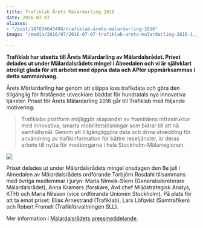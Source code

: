 ```yaml
---
title: Trafiklab Årets Mälardarling 2016
date: 2016-07-07
aliases:
- "/post/147034645498/trafiklab-årets-mälardarling-2016"
image: "/media/2016/07/2016-07-07-trafiklab-arets-malardarling-2016-1.jpg"

---
```

**Trafiklab har utsetts till Årets Mälardarling av Mälardalsrådet. Priset delades ut under Mälardalsrådets mingel i Almedalen och vi är självklart otroligt glada för att arbetet med öppna data och APIer uppmärksammas i detta sammanhang.**

Årets Märlardarling har genom att släppa loss trafikdata och göra den tillgänglig för fristående utvecklare bäddat för hundratals nya innovativa tjänster. Priset för Årets Mälardarling 2016 går till Trafiklab med följande motivering:

> Trafiklabs plattform möjliggör skapandet av framtidens infrastruktur med innovativa, smarta mobilitetslösningar som bidrar till att nå samhällsmål. Genom att tillgängliggöra data och driva utveckling för användning av trafikinformation för bättre resetjänster, är deras arbete till nytta för medborgarna i hela Stockholm-Mälarregionen.

![](/media/2016/07/2016-07-07-trafiklab-arets-malardarling-2016-1.jpg)

Priset delades ut under Mälardalsrådets mingel onsdagen den 6e juli i Almedalen av Mälardalsrådets ordförande Torbjörn Rosdahl tillsammans med övriga medlemmar i juryn: Maria Nimvik-Stern (Generalsekreterare Mälardalsrådet), Anna Kramers (forskare, Avd chef Miljöstrategisk Analys, KTH) och Maria Nilsson (vice ordförande Unionen Stockholm). På plats för att ta emot priset: Elias Arnestrand (Trafiklab), Lars Löfqvist (Samtrafiken) och Robert Fromell (Trafikförvaltningen SLL).

Mer information i [Mälardalsrådets pressmeddelande](http://www.mynewsdesk.com/se/malardalsradet/pressreleases/trafiklab-aer-aarets-maelardarling-1461915).